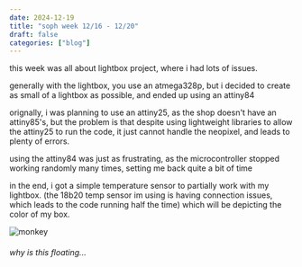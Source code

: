 ```yaml
---
date: 2024-12-19
title: "soph week 12/16 - 12/20"
draft: false
categories: ["blog"]
---
```


this week was all about lightbox project, where i had lots of issues. 

generally with the lightbox, you use an atmega328p, but i decided to create as small of a lightbox as possible, and ended up using an attiny84

orignally, i was planning to use an attiny25, as the shop doesn't have an attiny85's, but the problem is that despite using lightweight libraries to allow the attiny25 to run the code, it just cannot handle the neopixel, and leads to plenty of errors.

using the attiny84 was just as frustrating, as the microcontroller stopped working randomly many times, setting me back quite a bit of time

in the end, i got a simple temperature sensor to partially work with my lightbox. (the 18b20 temp sensor im using is having connection issues, which leads to the code running half the time) which will be depicting the color of my box. 


![monkey](/img/soph/sw1/sw1.png)
###### why is this floating...

